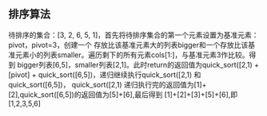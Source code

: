 ## 排序算法

待排序的集合：[3, 2, 6, 5, 1]，首先将待排序集合的第一个元素设置为基准元素：pivot，pivot=3，创建一个
存放比该基准元素大的列表bigger和一个存放比该基准元素小的列表smaller。遍历剩下的所有元素cols[1:]，与基准元素3作比较。得到
bigger列表[6,5]，smaller列表[2,1]。此时return的返回值为quick_sort([2,1) + [pivot] + quick_sort([6,5])，递归继续执行quick_sort([2,1) 和 quick_sort([6,5])，
quick_sort([2,1) 递归执行完的返回值为[1]+[2],quick_sort([6,5])的返回值为[5]+[6],最后得到
[1]+[2]+[3]+[5]+[6],即[1,2,3,5,6]